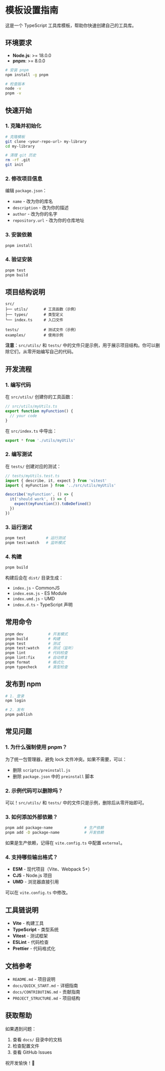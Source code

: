 # 模板设置指南

这是一个 TypeScript 工具库模板，帮助你快速创建自己的工具库。

## 环境要求

- **Node.js**: >= 18.0.0
- **pnpm**: >= 8.0.0

```bash
# 安装 pnpm
npm install -g pnpm

# 检查版本
node -v
pnpm -v
```

## 快速开始

### 1. 克隆并初始化

```bash
# 克隆模板
git clone <your-repo-url> my-library
cd my-library

# 清理 git 历史
rm -rf .git
git init
```

### 2. 修改项目信息

编辑 `package.json`：
- `name` - 改为你的库名
- `description` - 改为你的描述
- `author` - 改为你的名字
- `repository.url` - 改为你的仓库地址

### 3. 安装依赖

```bash
pnpm install
```

### 4. 验证安装

```bash
pnpm test
pnpm build
```

## 项目结构说明

```
src/
├── utils/       # 工具函数（示例）
├── types/       # 类型定义
└── index.ts     # 入口文件

tests/           # 测试文件（示例）
examples/        # 使用示例
```

**注意**：`src/utils/` 和 `tests/` 中的文件只是示例，用于展示项目结构。你可以删除它们，从零开始编写自己的代码。

## 开发流程

### 1. 编写代码

在 `src/utils/` 创建你的工具函数：

```typescript
// src/utils/myUtils.ts
export function myFunction() {
  // your code
}
```

在 `src/index.ts` 中导出：

```typescript
export * from './utils/myUtils'
```

### 2. 编写测试

在 `tests/` 创建对应的测试：

```typescript
// tests/myUtils.test.ts
import { describe, it, expect } from 'vitest'
import { myFunction } from '../src/utils/myUtils'

describe('myFunction', () => {
  it('should work', () => {
    expect(myFunction()).toBeDefined()
  })
})
```

### 3. 运行测试

```bash
pnpm test         # 运行测试
pnpm test:watch   # 监听模式
```

### 4. 构建

```bash
pnpm build
```

构建后会在 `dist/` 目录生成：
- `index.js` - CommonJS
- `index.esm.js` - ES Module
- `index.umd.js` - UMD
- `index.d.ts` - TypeScript 声明

## 常用命令

```bash
pnpm dev           # 开发模式
pnpm build         # 构建
pnpm test          # 测试
pnpm test:watch    # 测试（监听）
pnpm lint          # 代码检查
pnpm lint:fix      # 自动修复
pnpm format        # 格式化
pnpm typecheck     # 类型检查
```

## 发布到 npm

```bash
# 1. 登录
npm login

# 2. 发布
pnpm publish
```

## 常见问题

### 1. 为什么强制使用 pnpm？

为了统一包管理器，避免 lock 文件冲突。如果不需要，可以：
- 删除 `scripts/preinstall.js`
- 删除 `package.json` 中的 `preinstall` 脚本

### 2. 示例代码可以删除吗？

可以！`src/utils/` 和 `tests/` 中的文件只是示例，删除后从零开始即可。

### 3. 如何添加外部依赖？

```bash
pnpm add package-name              # 生产依赖
pnpm add -D package-name           # 开发依赖
```

如果是生产依赖，记得在 `vite.config.ts` 中配置 `external`。

### 4. 支持哪些输出格式？

- **ESM** - 现代项目（Vite、Webpack 5+）
- **CJS** - Node.js 项目
- **UMD** - 浏览器直接引用

可以在 `vite.config.ts` 中修改。

## 工具链说明

- **Vite** - 构建工具
- **TypeScript** - 类型系统
- **Vitest** - 测试框架
- **ESLint** - 代码检查
- **Prettier** - 代码格式化

## 文档参考

- `README.md` - 项目说明
- `docs/QUICK_START.md` - 详细指南
- `docs/CONTRIBUTING.md` - 贡献指南
- `PROJECT_STRUCTURE.md` - 项目结构

## 获取帮助

如果遇到问题：
1. 查看 `docs/` 目录中的文档
2. 检查配置文件
3. 查看 GitHub Issues

祝开发愉快！🎉

